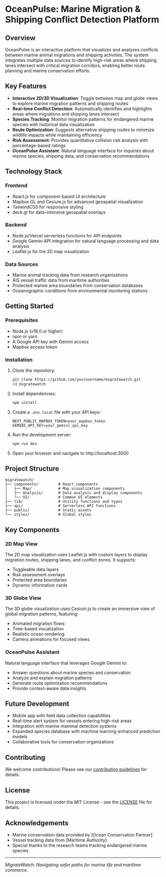 
# OceanPulse: Marine Migration & Shipping Conflict Detection Platform

## Overview

OceanPulse is an interactive platform that visualizes and analyzes conflicts between marine animal migrations and shipping activities. The system integrates multiple data sources to identify high-risk areas where shipping lanes intersect with critical migration corridors, enabling better route planning and marine conservation efforts.



## Key Features

- **Interactive 2D/3D Visualization**: Toggle between map and globe views to explore marine migration patterns and shipping routes
- **Real-time Conflict Detection**: Automatically identifies and highlights areas where migrations and shipping lanes intersect
- **Species Tracking**: Monitor migration patterns for endangered marine species with historical data visualization
- **Route Optimization**: Suggests alternative shipping routes to minimize wildlife impacts while maintaining efficiency
- **Risk Assessment**: Provides quantitative collision risk analysis with percentage-based ratings
- **OceanPulse Assistant**: Natural language interface for inquiries about marine species, shipping data, and conservation recommendations

## Technology Stack

### Frontend
- React.js for component-based UI architecture
- Mapbox GL and Cesium.js for advanced geospatial visualization
- TailwindCSS for responsive styling
- deck.gl for data-intensive geospatial overlays

### Backend
- Node.js/Vercel serverless functions for API endpoints
- Google Gemini API integration for natural language processing and data analysis
- Leaflet.js for the 2D map visualization 

### Data Sources
- Marine animal tracking data from research organizations
- AIS vessel traffic data from maritime authorities
- Protected marine area boundaries from conservation databases
- Oceanographic conditions from environmental monitoring stations

## Getting Started

### Prerequisites
- Node.js (v18.0 or higher)
- npm or yarn
- A Google API key with Gemini access
- Mapbox access token

### Installation

1. Clone the repository:
   ```bash
   git clone https://github.com/yourusername/migratewatch.git
   cd migratewatch
   ```

2. Install dependencies:
   ```bash
   npm install
   ```

3. Create a `.env.local` file with your API keys:
   ```
   NEXT_PUBLIC_MAPBOX_TOKEN=your_mapbox_token
   GEMINI_API_KEY=your_gemini_api_key
   ```

4. Run the development server:
   ```bash
   npm run dev
   ```

5. Open your browser and navigate to http://localhost:3000

## Project Structure

```
migratewatch/
├── components/         # React components
│   ├── Map/            # Map visualization components
│   ├── Analysis/       # Data analysis and display components
│   └── UI/             # Common UI elements
├── lib/                # Utility functions and types
├── api/                # Serverless API functions
├── public/             # Static assets
└── styles/             # Global styles
```

## Key Components

### 2D Map View
The 2D map visualization uses Leaflet.js with custom layers to display migration routes, shipping lanes, and conflict zones. It supports:
- Toggleable data layers
- Risk assessment overlays
- Protected area boundaries
- Dynamic information cards

### 3D Globe View
The 3D globe visualization uses Cesium.js to create an immersive view of global migration patterns, featuring:
- Animated migration flows
- Time-based visualization
- Realistic ocean rendering
- Camera animations for focused views

### OceanPulse Assistant
Natural language interface that leverages Google Gemini to:
- Answer questions about marine species and conservation
- Analyze and explain migration patterns
- Generate route optimization recommendations
- Provide context-aware data insights

## Future Development

- Mobile app with field data collection capabilities
- Real-time alert system for vessels entering high-risk areas
- Integration with marine mammal detection systems
- Expanded species database with machine learning-enhanced prediction models
- Collaborative tools for conservation organizations

## Contributing

We welcome contributions! Please see our [contributing guidelines](CONTRIBUTING.md) for details.

## License

This project is licensed under the MIT License - see the [LICENSE](LICENSE) file for details.

## Acknowledgements

- Marine conservation data provided by [Ocean Conservation Partner]
- Vessel tracking data from [Maritime Authority]
- Special thanks to the research teams tracking endangered marine species

---

*MigrateWatch: Navigating safer paths for marine life and maritime commerce.*